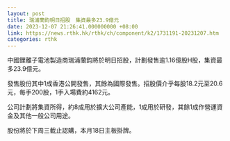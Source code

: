 ```yaml
---
layout: post
title: 瑞浦蘭鈞明日招股　集資最多23.9億元
date: 2023-12-07 21:26:41.000000000 +08:00
link: https://news.rthk.hk/rthk/ch/component/k2/1731191-20231207.htm
categories: rthk
---
```


中國鋰離子電池製造商瑞浦蘭鈞將於明日招股，計劃發售逾1.16億股H股，集資最多23.9億元。

發售股份其中1成香港公開發售，其餘為國際發售。招股價介乎每股18.2元至20.6元，每手200股，1手入場費約4162元。

公司計劃將集資所得，約8成用於擴大公司產能，1成用於研發，其餘1成作營運資金及其他一般公司用途。

股份將於下周三截止認購，本月18日主板掛牌。
